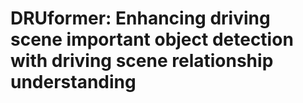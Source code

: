 # DRUformer: Enhancing driving scene important object detection with driving scene relationship understanding
